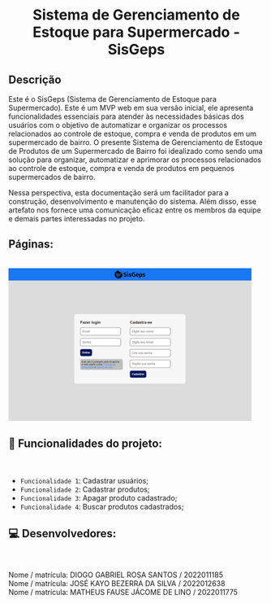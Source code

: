 <h1 align="center"> Sistema de Gerenciamento de Estoque para Supermercado - SisGeps </h1>

<h2>Descrição</h2>
Este é o SisGeps (Sistema de Gerenciamento de Estoque para Supermercado). Este é um MVP web em sua versão inicial, ele apresenta funcionalidades essenciais para atender às necessidades básicas dos usuários com o objetivo de automatizar e organizar os processos relacionados ao controle de estoque, compra e venda de produtos em um supermercado de bairro.
O presente Sistema de Gerenciamento de Estoque de Produtos de um Supermercado de Bairro foi idealizado como sendo uma solução para organizar, automatizar e aprimorar os processos relacionados ao controle de estoque, compra e venda de produtos em pequenos supermercados de bairro.

Nessa perspectiva, esta documentação será um facilitador para a construção, desenvolvimento e manutenção do sistema. Além disso, esse artefato nos fornece uma comunicação eficaz entre os membros da equipe e demais partes interessadas no projeto.


<h2>Páginas:</h2><br>

<img src="App/src/img/Login.png" height="300px"/>

<h2> <p>&#128204 Funcionalidades do projeto:</p> </h2> <br>

- `Funcionalidade 1`: Cadastrar usuários;
- `Funcionalidade 2`: Cadastrar produtos;
- `Funcionalidade 3`: Apagar produto cadastrado;
- `Funcionalidade 4`: Buscar produtos cadastrados; <br>

<h2> <p>&#128187 Desenvolvedores:</p> </h2> <br>

Nome / matrícula: DIOGO GABRIEL ROSA SANTOS / 2022011185 <br>
Nome / matrícula: JOSÉ KAYO BEZERRA DA SILVA / 2022012638 <br>
Nome / matrícula: MATHEUS FAUSE JÁCOME DE LINO / 2022011775  
